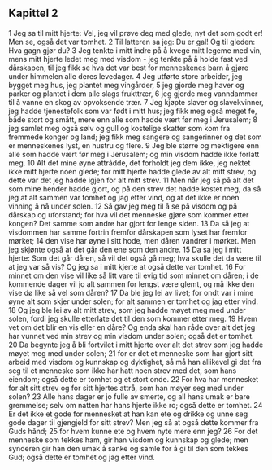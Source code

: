 ## Kapittel 2

1 Jeg sa til mitt hjerte: Vel, jeg vil prøve deg med glede; nyt det som godt er! Men se, også det var tomhet.
2 Til latteren sa jeg: Du er gal! Og til gleden: Hva gagn gjør du?
3 Jeg tenkte i mitt indre på å kvege mitt legeme med vin, mens mitt hjerte ledet meg med visdom - jeg tenkte på å holde fast ved dårskapen, til jeg fikk se hva det var best for menneskenes barn å gjøre under himmelen alle deres levedager.
4 Jeg utførte store arbeider, jeg bygget meg hus, jeg plantet meg vingårder,
5 jeg gjorde meg haver og parker og plantet i dem alle slags frukttrær,
6 jeg gjorde meg vanndammer til å vanne en skog av opvoksende trær.
7 Jeg kjøpte slaver og slavekvinner, jeg hadde tjenestefolk som var født i mitt hus; jeg fikk meg også meget fe, både stort og smått, mere enn alle som hadde vært før meg i Jerusalem;
8 jeg samlet meg også sølv og gull og kostelige skatter som kom fra fremmede konger og land; jeg fikk meg sangere og sangerinner og det som er menneskenes lyst, en hustru og flere.
9 Jeg ble større og mektigere enn alle som hadde vært før meg i Jerusalem; og min visdom hadde ikke forlatt meg.
10 Alt det mine øyne attrådde, det forholdt jeg dem ikke, jeg nektet ikke mitt hjerte noen glede; for mitt hjerte hadde glede av alt mitt strev, og dette var det jeg hadde igjen for alt mitt strev.
11 Men når jeg så på alt det som mine hender hadde gjort, og på den strev det hadde kostet meg, da så jeg at alt sammen var tomhet og jag etter vind, og at det ikke er noen vinning å nå under solen.
12 Så gav jeg meg til å se på visdom og på dårskap og uforstand; for hva vil det menneske gjøre som kommer etter kongen? Det samme som andre har gjort for lenge siden.
13 Da så jeg at visdommen har samme fortrin fremfor dårskapen som lyset har fremfor mørket;
14 den vise har øyne i sitt hode, men dåren vandrer i mørket. Men jeg skjønte også at det går den ene som den andre.
15 Da sa jeg i mitt hjerte: Som det går dåren, så vil det også gå meg; hva skulle det da være til at jeg var så vis? Og jeg sa i mitt kjerte at også dette var tomhet.
16 For minnet om den vise vil like så litt vare til evig tid som minnet om dåren; i de kommende dager vil jo alt sammen for lengst være glemt, og må ikke den vise dø like så vel som dåren?
17 Da ble jeg lei av livet; for ondt var i mine øyne alt som skjer under solen; for alt sammen er tomhet og jag etter vind.
18 Og jeg ble lei av alt mitt strev, som jeg hadde møyet meg med under solen, fordi jeg skulle etterlate det til den som kommer etter meg.
19 Hvem vet om det blir en vis eller en dåre? Og enda skal han råde over alt det jeg har vunnet ved min strev og min visdom under solen; også det er tomhet.
20 Da begynte jeg å bli fortvilet i mitt hjerte over alt det strev som jeg hadde møyet meg med under solen;
21 for er det et menneske som har gjort sitt arbeid med visdom og kunnskap og dyktighet, så må han allikevel gi det fra seg til et menneske som ikke har hatt noen strev med det, som hans eiendom; også dette er tomhet og et stort onde.
22 For hva har mennesket for alt sitt strev og for sitt hjertes attrå, som han møyer seg med under solen?
23 Alle hans dager er jo fulle av smerte, og all hans umak er bare gremmelse; selv om natten har hans hjerte ikke ro; også dette er tomhet.
24 Er det ikke et gode for mennesket at han kan ete og drikke og unne seg gode dager til gjengjeld for sitt strev? Men jeg så at også dette kommer fra Guds hånd;
25 for hvem kunne ete og hvem nyte mere enn jeg?
26 For det menneske som tekkes ham, gir han visdom og kunnskap og glede; men synderen gir han den umak å sanke og samle for å gi til den som tekkes Gud; også dette er tomhet og jag etter vind.
